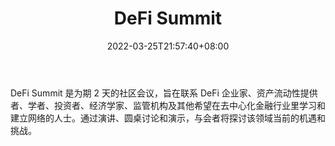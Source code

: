 ﻿---
weight: 
title: "DeFi Summit"
description: "DeFi Summit 是为期 2 天的社区会议，旨在联系 DeFi 企业家、资产流动性提供者、学者、投资者、经济学家、监管机构及其他希望在去中心化金融行业里学习和建立网络的人士"
date: 2022-03-25T21:57:40+08:00
lastmod: 2022-03-25T16:45:40+08:00
draft: false
authors: ["Metabd"]
featuredImage: "defi-summit.jpg"
link: ""
tags: ["元宇宙社区","DeFi Summit"]
categories: ["navigation"]
navigation: ["元宇宙社区"]
lightgallery: true
toc: true
pinned: false
recommend: false
recommend1: false
---
DeFi Summit 是为期 2 天的社区会议，旨在联系 DeFi 企业家、资产流动性提供者、学者、投资者、经济学家、监管机构及其他希望在去中心化金融行业里学习和建立网络的人士。通过演讲、圆桌讨论和演示，与会者将探讨该领域当前的机遇和挑战。

